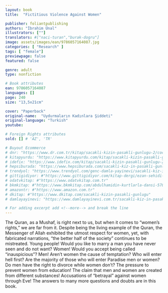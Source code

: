```yaml
---
layout: book
title:  "Fictitious Violence Against Women"

publisher: foliantpublishing
authors: "İbrahim Ünal"
illustrators: [""]
translators: #["naci-turan","burak-dogru"]
image: assets/images/ean/9786057164087.jpg
categories: [ "Research" ]
tags: [ "female"]
previewpage: false
featured: false

genre: adult
type: nonfiction

# Book attributes
ean: 9786057164087
languages: []
page: 240
size: "13,5x21cm"

cover: "Paperback"
original-name:  "Uydurmaların Kadınlara Şiddeti"
original-language: "Turkish"
youtube:

# Foreign Rights attributes
sold: [] # 'AZ', 'TR'

# Buyout Ecommerce
# dnr: "https://www.dr.com.tr/kitap/sacakli-kizin-pasakli-gunlugu-2/cocuk-ve-genclik/genclik-10-yas/roman-oyku/urunno=0001893059001"
# kitapyurdu: "https://www.kitapyurdu.com/kitap/sacakli-kizin-pasakli-gunlugu-2-/560122.html&filter_name=Sa%C3%A7akl%C4%B1+K%C4%B1z%27%C4%B1n+Pasakl%C4%B1+G%C3%BCnl%C3%BC%C4%9F%C3%BC+2"
# idefix: "https://www.idefix.com/kitap/sacakli-kizin-pasakli-gunlugu-2/cocuk-ve-genclik/genclik-10-yas/roman-oyku/urunno=0001893059001"
# hepsiburada: "https://www.hepsiburada.com/sacakli-kiz-in-pasakli-gunlugu-2-damla-yayinevi-p-HBV000012ER86"
# trendyol: "https://www.trendyol.com/genc-damla-yayinevi/sacakli-kiz-in-pasakli-gunlugu-2-p-54825777"
# gittigidiyor: #"https://www.gittigidiyor.com/kitap-dergi/ezan-sehidi-adnan-menderes_pdp_732728793"
# odatvkitap: #"https://www.odatvkitap.com.tr"
# bkmkitap: #"https://www.bkmkitap.com/abdulhamidin-kurtlarla-dansi-578226"
# amazontr: #"https://www.amazon.com.tr"
# dkitap: #"https://www.dkitap.com/sacakli-kizin-pasakli-gunlugu"
# damlayayinevi: "https://www.damlayayinevi.com.tr/sacakli-kiz-in-pasakli-gunlugu-2-bu-iste-bi-terslik-var"

# For adding excerpt add <!--more--> and break the line
---
```

The Quran, as a Mushaf, is right next to us, but
when it comes to “women’s rights,” we are far from
it. Despite being the living example of the Quran,
the Messenger of Allah exhibited the utmost respect for women, yet, with fabricated narrations,
“the better half of the society” continues to be
mistreated.
Young people! Would you like to marry a man
you have never seen and do not want? Women!
Would you accept being called “inauspicious”?
Men! Aren’t women the cause of temptation? Who
will enter hell first? Are the majority of those who
will enter Paradise men or women? Do men have
the right to divorce while women don’t? The pressure to prevent women from education! The claim
that men and women are created from different
substances! Accusations of “betrayal” against
women through Eve! The answers to many more
questions and doubts are in this book.
<!--more--> 

